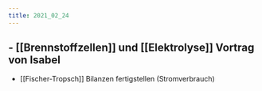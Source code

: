 ```yaml
---
title: 2021_02_24
---
```


## - [[Brennstoffzellen]] und [[Elektrolyse]] Vortrag von Isabel
- [[Fischer-Tropsch]] Bilanzen fertigstellen (Stromverbrauch)
